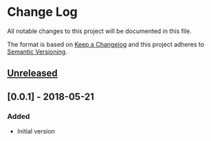 # Change Log
All notable changes to this project will be documented in this file.

The format is based on [Keep a Changelog](http://keepachangelog.com/)
and this project adheres to [Semantic Versioning](http://semver.org/).


## [Unreleased]

## [0.0.1] - 2018-05-21
### Added
- Initial version

[Unreleased]: https://github.com/plandes/gelfglance/compare/v0.0.1...HEAD
[0.0.2]: https://github.com/plandes/gelfglance/compare/v0.0.1...v0.0.2
